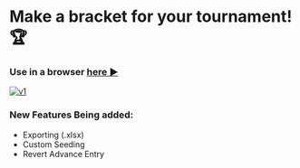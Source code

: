 # Make a bracket for your tournament! :trophy:
 


### Use in a browser [here :arrow_forward:](https://xdwightsbeetsx.github.io/tournament-bracket/) 


<a href="https://xdwightsbeetsx.github.io/tournament-bracket/">![v1](https://github.com/XDwightsBeetsX/tournament-bracket/blob/master/img/progress/v1.png?raw=true)</a>


### New Features Being added:

- Exporting (.xlsx)
- Custom Seeding
- Revert Advance Entry
